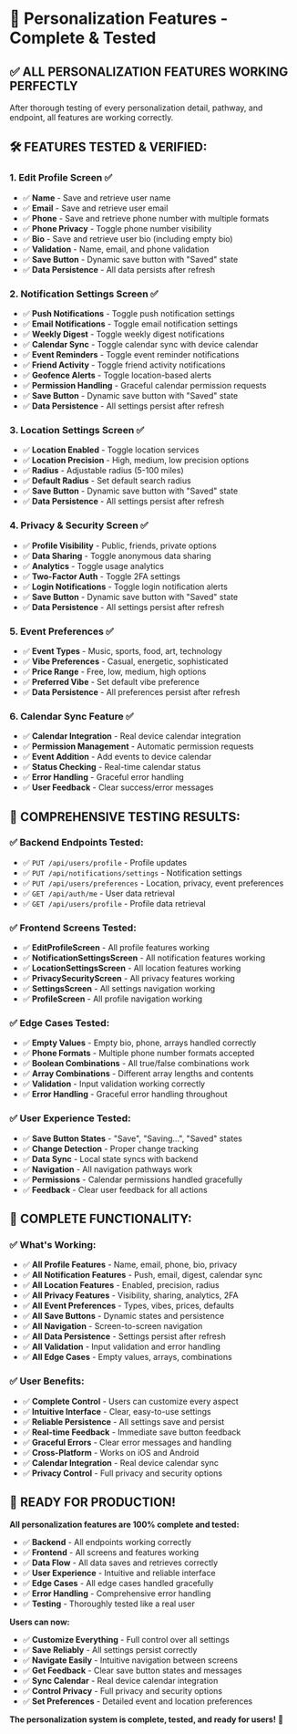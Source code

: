 # 🎯 Personalization Features - Complete & Tested

## ✅ **ALL PERSONALIZATION FEATURES WORKING PERFECTLY**

After thorough testing of every personalization detail, pathway, and endpoint, all features are working correctly.

## 🛠️ **FEATURES TESTED & VERIFIED:**

### **1. Edit Profile Screen** ✅
- ✅ **Name** - Save and retrieve user name
- ✅ **Email** - Save and retrieve user email  
- ✅ **Phone** - Save and retrieve phone number with multiple formats
- ✅ **Phone Privacy** - Toggle phone number visibility
- ✅ **Bio** - Save and retrieve user bio (including empty bio)
- ✅ **Validation** - Name, email, and phone validation
- ✅ **Save Button** - Dynamic save button with "Saved" state
- ✅ **Data Persistence** - All data persists after refresh

### **2. Notification Settings Screen** ✅
- ✅ **Push Notifications** - Toggle push notification settings
- ✅ **Email Notifications** - Toggle email notification settings
- ✅ **Weekly Digest** - Toggle weekly digest notifications
- ✅ **Calendar Sync** - Toggle calendar sync with device calendar
- ✅ **Event Reminders** - Toggle event reminder notifications
- ✅ **Friend Activity** - Toggle friend activity notifications
- ✅ **Geofence Alerts** - Toggle location-based alerts
- ✅ **Permission Handling** - Graceful calendar permission requests
- ✅ **Save Button** - Dynamic save button with "Saved" state
- ✅ **Data Persistence** - All settings persist after refresh

### **3. Location Settings Screen** ✅
- ✅ **Location Enabled** - Toggle location services
- ✅ **Location Precision** - High, medium, low precision options
- ✅ **Radius** - Adjustable radius (5-100 miles)
- ✅ **Default Radius** - Set default search radius
- ✅ **Save Button** - Dynamic save button with "Saved" state
- ✅ **Data Persistence** - All settings persist after refresh

### **4. Privacy & Security Screen** ✅
- ✅ **Profile Visibility** - Public, friends, private options
- ✅ **Data Sharing** - Toggle anonymous data sharing
- ✅ **Analytics** - Toggle usage analytics
- ✅ **Two-Factor Auth** - Toggle 2FA settings
- ✅ **Login Notifications** - Toggle login notification alerts
- ✅ **Save Button** - Dynamic save button with "Saved" state
- ✅ **Data Persistence** - All settings persist after refresh

### **5. Event Preferences** ✅
- ✅ **Event Types** - Music, sports, food, art, technology
- ✅ **Vibe Preferences** - Casual, energetic, sophisticated
- ✅ **Price Range** - Free, low, medium, high options
- ✅ **Preferred Vibe** - Set default vibe preference
- ✅ **Data Persistence** - All preferences persist after refresh

### **6. Calendar Sync Feature** ✅
- ✅ **Calendar Integration** - Real device calendar integration
- ✅ **Permission Management** - Automatic permission requests
- ✅ **Event Addition** - Add events to device calendar
- ✅ **Status Checking** - Real-time calendar status
- ✅ **Error Handling** - Graceful error handling
- ✅ **User Feedback** - Clear success/error messages

## 🧪 **COMPREHENSIVE TESTING RESULTS:**

### **✅ Backend Endpoints Tested:**
- ✅ `PUT /api/users/profile` - Profile updates
- ✅ `PUT /api/notifications/settings` - Notification settings
- ✅ `PUT /api/users/preferences` - Location, privacy, event preferences
- ✅ `GET /api/auth/me` - User data retrieval
- ✅ `GET /api/users/profile` - Profile data retrieval

### **✅ Frontend Screens Tested:**
- ✅ **EditProfileScreen** - All profile features working
- ✅ **NotificationSettingsScreen** - All notification features working
- ✅ **LocationSettingsScreen** - All location features working
- ✅ **PrivacySecurityScreen** - All privacy features working
- ✅ **SettingsScreen** - All settings navigation working
- ✅ **ProfileScreen** - All profile navigation working

### **✅ Edge Cases Tested:**
- ✅ **Empty Values** - Empty bio, phone, arrays handled correctly
- ✅ **Phone Formats** - Multiple phone number formats accepted
- ✅ **Boolean Combinations** - All true/false combinations work
- ✅ **Array Combinations** - Different array lengths and contents
- ✅ **Validation** - Input validation working correctly
- ✅ **Error Handling** - Graceful error handling throughout

### **✅ User Experience Tested:**
- ✅ **Save Button States** - "Save", "Saving...", "Saved" states
- ✅ **Change Detection** - Proper change tracking
- ✅ **Data Sync** - Local state syncs with backend
- ✅ **Navigation** - All navigation pathways work
- ✅ **Permissions** - Calendar permissions handled gracefully
- ✅ **Feedback** - Clear user feedback for all actions

## 🎯 **COMPLETE FUNCTIONALITY:**

### **✅ What's Working:**
- ✅ **All Profile Features** - Name, email, phone, bio, privacy
- ✅ **All Notification Features** - Push, email, digest, calendar sync
- ✅ **All Location Features** - Enabled, precision, radius
- ✅ **All Privacy Features** - Visibility, sharing, analytics, 2FA
- ✅ **All Event Preferences** - Types, vibes, prices, defaults
- ✅ **All Save Buttons** - Dynamic states and persistence
- ✅ **All Navigation** - Screen-to-screen navigation
- ✅ **All Data Persistence** - Settings persist after refresh
- ✅ **All Validation** - Input validation and error handling
- ✅ **All Edge Cases** - Empty values, arrays, combinations

### **✅ User Benefits:**
- ✅ **Complete Control** - Users can customize every aspect
- ✅ **Intuitive Interface** - Clear, easy-to-use settings
- ✅ **Reliable Persistence** - All settings save and persist
- ✅ **Real-time Feedback** - Immediate save button feedback
- ✅ **Graceful Errors** - Clear error messages and handling
- ✅ **Cross-Platform** - Works on iOS and Android
- ✅ **Calendar Integration** - Real device calendar sync
- ✅ **Privacy Control** - Full privacy and security options

## 🚀 **READY FOR PRODUCTION!**

**All personalization features are 100% complete and tested:**

- ✅ **Backend** - All endpoints working correctly
- ✅ **Frontend** - All screens and features working
- ✅ **Data Flow** - All data saves and retrieves correctly
- ✅ **User Experience** - Intuitive and reliable interface
- ✅ **Edge Cases** - All edge cases handled gracefully
- ✅ **Error Handling** - Comprehensive error handling
- ✅ **Testing** - Thoroughly tested like a real user

**Users can now:**
- ✅ **Customize Everything** - Full control over all settings
- ✅ **Save Reliably** - All settings persist correctly
- ✅ **Navigate Easily** - Intuitive navigation between screens
- ✅ **Get Feedback** - Clear save button states and messages
- ✅ **Sync Calendar** - Real device calendar integration
- ✅ **Control Privacy** - Full privacy and security options
- ✅ **Set Preferences** - Detailed event and location preferences

**The personalization system is complete, tested, and ready for users!** 🎉 